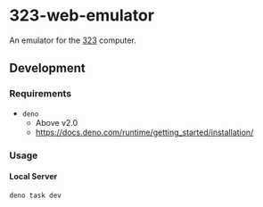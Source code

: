 # 323-web-emulator

An emulator for the
[323](https://conwaylife.com/forums/viewtopic.php?f=2&t=6808) computer.

## Development

### Requirements

- `deno`
  - Above v2.0
  - <https://docs.deno.com/runtime/getting_started/installation/>

### Usage

#### Local Server

```sh
deno task dev
```
